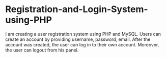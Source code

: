 # Registration-and-Login-System-using-PHP
I am creating a user registration system using PHP and MySQL. Users can create an account by providing username, password, email. After the account was created, the user can log in to their own account. Moreover, the user can logout from his panel.
